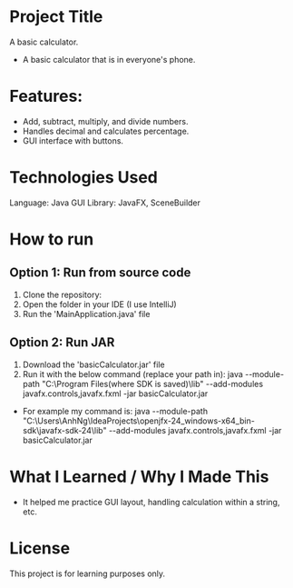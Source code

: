 # Project Title
A basic calculator.
- A basic calculator that is in everyone's phone.
# Features:
- Add, subtract, multiply, and divide numbers.
- Handles decimal and calculates percentage.
- GUI interface with buttons.

# Technologies Used
Language: Java
GUI Library: JavaFX, SceneBuilder

# How to run
## Option 1: Run from source code
1. Clone the repository:
2. Open the folder in your IDE (I use IntelliJ)
3. Run the 'MainApplication.java' file
## Option 2: Run JAR
1. Download the 'basicCalculator.jar' file
2. Run it with the below command (replace your path in):
   java --module-path "C:\Program Files(where SDK is saved)\lib" --add-modules javafx.controls,javafx.fxml -jar basicCalculator.jar

- For example my command is: java --module-path "C:\Users\AnhNg\IdeaProjects\openjfx-24_windows-x64_bin-sdk\javafx-sdk-24\lib" --add-modules javafx.controls,javafx.fxml -jar basicCalculator.jar

# What I Learned / Why I Made This
- It helped me practice GUI layout, handling calculation within a string, etc.

# License
This project is for learning purposes only.